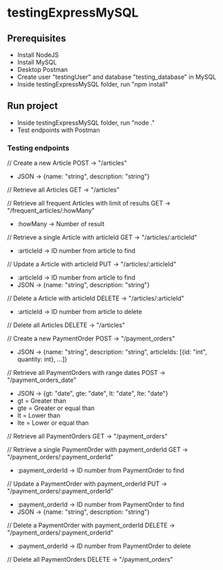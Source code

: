 # testingExpressMySQL

## Prerequisites

-   Install NodeJS
-   Install MySQL
-   Desktop Postman
-   Create user "testingUser" and database "testing_database" in MySQL
-   Inside testingExpressMySQL folder, run "npm install"

## Run project

-   Inside testingExpressMySQL folder, run "node ."
-   Test endpoints with Postman

### Testing endpoints

// Create a new Article
POST -> "/articles"
* JSON -> {name: "string", description: "string"}

// Retrieve all Articles
GET -> "/articles"

// Retrieve all frequent Articles with limit of results
GET -> "/frequent_articles/:howMany"
* :howMany -> Number of result

// Retrieve a single Article with articleId
GET -> "/articles/:articleId"
* :articleId -> ID number from article to find

// Update a Article with articleId
PUT -> "/articles/:articleId"
* :articleId -> ID number from article to find
* JSON -> {name: "string", description: "string"}

// Delete a Article with articleId
DELETE -> "/articles/:articleId"
* :articleId -> ID number from article to delete

// Delete all Articles
DELETE -> "/articles"

// Create a new PaymentOrder
POST -> "/payment_orders"
* JSON -> {name: "string", description: "string", articleIds: [{id: "int", quantity: int}, ...]}

// Retrieve all PaymentOrders with range dates
POST -> "/payment_orders_date"
* JSON -> {gt: "date", gte: "date", lt: "date", lte: "date"}
* gt = Greater than
* gte = Greater or equal than
* lt = Lower than
* lte = Lower or equal than

// Retrieve all PaymentOrders
GET -> "/payment_orders"

// Retrieve a single PaymentOrder with payment_orderId
GET -> "/payment_orders/:payment_orderId"
* :payment_orderId -> ID number from PaymentOrder to find

// Update a PaymentOrder with payment_orderId
PUT -> "/payment_orders/:payment_orderId"
* :payment_orderId -> ID number from PaymentOrder to find
* JSON -> {name: "string", description: "string"}

// Delete a PaymentOrder with payment_orderId
DELETE -> "/payment_orders/:payment_orderId"
* :payment_orderId -> ID number from PaymentOrder to delete

// Delete all PaymentOrders
DELETE -> "/payment_orders"
